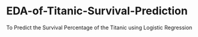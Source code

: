 # EDA-of-Titanic-Survival-Prediction
To Predict the Survival Percentage of the Titanic using Logistic Regression
